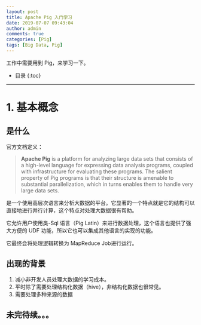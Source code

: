 ```yaml
---
layout: post
title: Apache Pig 入门学习
date: 2019-07-07 09:43:04
author: admin
comments: true
categories: [Pig]
tags: [Big Data, Pig]
---
```


工作中需要用到 Pig，来学习一下。

<!-- more -->

* 目录
{:toc}
---

# 1. 基本概念

## 是什么

官方文档定义：

> **Apache Pig** is a platform for analyzing large data sets that consists of a high-level language for expressing data analysis programs, coupled with infrastructure for evaluating these programs. The salient property of Pig programs is that their structure is amenable to substantial parallelization, which in turns enables them to handle very large data sets.

是一个使用高层次语言来分析大数据的平台。它显著的一个特点就是它的结构可以直接地进行并行计算，这个特点对处理大数据很有帮助。

它允许用户使用类-Sql 语言（Pig Latin）来进行数据处理，这个语言也提供了强大方便的 UDF 功能，所以它也可以集成其他语言的实现的功能。

它最终会将处理逻辑转换为 MapReduce Job进行运行。

## 出现的背景

1. 减小非开发人员处理大数据的学习成本。
2. 平时除了需要处理结构化数据（hive），非结构化数据也很常见。
3. 需要处理多种来源的数据



## 未完待续。。。